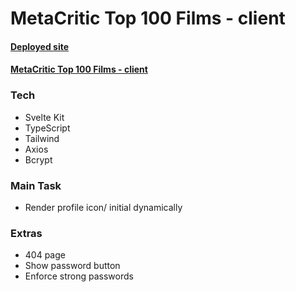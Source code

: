 # MetaCritic Top 100 Films - client

#### [Deployed site]()

#### [MetaCritic Top 100 Films - client]()

### Tech

-  Svelte Kit
-  TypeScript
-  Tailwind
-  Axios
-  Bcrypt

### Main Task

-  Render profile icon/ initial dynamically

### Extras

-  404 page
-  Show password button
-  Enforce strong passwords
